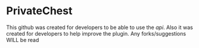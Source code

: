 PrivateChest
============

This github was created for developers to be able to use the *api*.
Also it was created for developers to help improve the plugin.
Any forks/suggestions WILL be read
